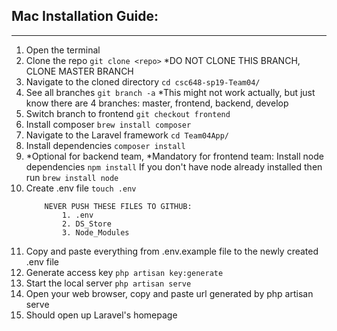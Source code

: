 


## Mac Installation Guide:
----------
1. Open the terminal
2. Clone the repo `git clone <repo>` *DO NOT CLONE THIS BRANCH, CLONE MASTER BRANCH
3. Navigate to the cloned directory `cd csc648-sp19-Team04/`
4. See all branches `git branch -a` *This might not work actually, but just know there are 4 branches: master, frontend, backend, develop
5. Switch branch to frontend `git checkout frontend`
6. Install composer `brew install composer`
7. Navigate to the Laravel framework `cd Team04App/`
8. Install dependencies `composer install`
9. *Optional for backend team, 
   *Mandatory for frontend team:
    Install node dependencies `npm install`
    If you don't have node already installed then run `brew install node`
9. Create .env file `touch .env`
    ```
        NEVER PUSH THESE FILES TO GITHUB:
            1. .env
            2. DS_Store
            3. Node_Modules
    ```
10. Copy and paste everything from .env.example file to the newly created .env file
11. Generate access key `php artisan key:generate`
12. Start the local server `php artisan serve`
13. Open your web browser, copy and paste url generated by php artisan serve 
14. Should open up Laravel's homepage
